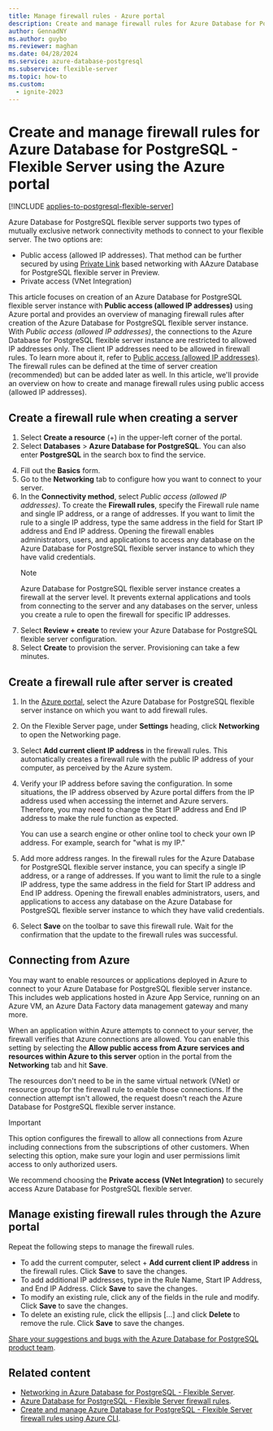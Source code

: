 ```yaml
---
title: Manage firewall rules - Azure portal
description: Create and manage firewall rules for Azure Database for PostgreSQL - Flexible Server using the Azure portal
author: GennadNY
ms.author: guybo
ms.reviewer: maghan
ms.date: 04/28/2024
ms.service: azure-database-postgresql
ms.subservice: flexible-server
ms.topic: how-to
ms.custom:
  - ignite-2023
---
```


# Create and manage firewall rules for Azure Database for PostgreSQL - Flexible Server using the Azure portal

[!INCLUDE [applies-to-postgresql-flexible-server](~/reusable-content/ce-skilling/azure/includes/postgresql/includes/applies-to-postgresql-flexible-server.md)]

Azure Database for PostgreSQL flexible server supports two types of mutually exclusive network connectivity methods to connect to your flexible server. The two options are:

* Public access (allowed IP addresses). That method can be further secured by using [Private Link](concepts-networking-private-link.md) based networking with AAzure Database for PostgreSQL flexible server in Preview. 
* Private access (VNet Integration)

This article focuses on creation of an Azure Database for PostgreSQL flexible server instance with **Public access (allowed IP addresses)** using Azure portal and provides an overview of managing firewall rules after creation of the Azure Database for PostgreSQL flexible server instance. With *Public access (allowed IP addresses)*, the connections to the Azure Database for PostgreSQL flexible server instance are restricted to allowed IP addresses only. The client IP addresses need to be allowed in firewall rules. To learn more about it, refer to [Public access (allowed IP addresses)](concepts-networking-public.md#firewall-rules). The firewall rules can be defined at the time of server creation (recommended) but can be added later as well. In this article, we'll provide an overview on how to create and manage firewall rules using public access (allowed IP addresses).

## Create a firewall rule when creating a server

1. Select **Create a resource** (+) in the upper-left corner of the  portal.
2. Select **Databases** > **Azure Database for PostgreSQL**. You can also enter **PostgreSQL** in the search box to find the service.
<!--Note this no longer appears in portal creation. 3. Select **Flexible Server** as the deployment option.-->
4. Fill out the **Basics** form.
5. Go to the **Networking** tab to configure how you want to connect to your server.
6. In the **Connectivity method**, select *Public access (allowed IP addresses)*. To create the **Firewall rules**, specify the Firewall rule name and single IP address, or a range of addresses. If you want to limit the rule to a single IP address, type the same address in the field for Start IP address and End IP address. Opening the firewall enables administrators, users, and applications to access any database on the Azure Database for PostgreSQL flexible server instance to which they have valid credentials.
   > [!Note]
   > Azure Database for PostgreSQL flexible server instance creates a firewall at the server level. It prevents external applications and tools from connecting to the server and any databases on the server, unless you create a rule to open the firewall for specific IP addresses.
7. Select **Review + create** to review your Azure Database for PostgreSQL flexible server configuration.
8.  Select **Create** to provision the server. Provisioning can take a few minutes.

## Create a firewall rule after server is created

1. In the [Azure portal](https://portal.azure.com/), select the Azure Database for PostgreSQL flexible server instance on which you want to add firewall rules.
2. On the Flexible Server page, under **Settings** heading, click **Networking** to open the Networking page.

   <!--![Azure portal - click Connection Security](media/howto-manage-firewall-portal/1-connection-security.png)-->

3. Select **Add current client IP address** in the firewall rules. This automatically creates a firewall rule with the public IP address of your computer, as perceived by the Azure system.

   <!--![Azure portal - click Add My IP](media/howto-manage-firewall-portal/2-add-my-ip.png)-->

4. Verify your IP address before saving the configuration. In some situations, the IP address observed by Azure portal differs from the IP address used when accessing the internet and Azure servers. Therefore, you may need to change the Start IP address and End IP address to make the rule function as expected.

   You can use a search engine or other online tool to check your own IP address. For example, search for "what is my IP."

   <!--![Bing search for What is my IP](media/howto-manage-firewall-portal/3-what-is-my-ip.png)-->

5. Add more address ranges. In the firewall rules for the Azure Database for PostgreSQL flexible server instance, you can specify a single IP address, or a range of addresses. If you want to limit the rule to a single IP address, type the same address in the field for Start IP address and End IP address. Opening the firewall enables administrators, users, and applications to access any database on the Azure Database for PostgreSQL flexible server instance to which they have valid credentials.

   <!--![Azure portal - firewall rules](media/howto-manage-firewall-portal/4-specify-addresses.png)-->

6. Select **Save** on the toolbar to save this firewall rule. Wait for the confirmation that the update to the firewall rules was successful.

   <!--![Azure portal - click Save](media/howto-manage-firewall-portal/5-save-firewall-rule.png)-->

## Connecting from Azure

You may want to enable resources or applications deployed in Azure to connect to your Azure Database for PostgreSQL flexible server instance. This includes web applications hosted in Azure App Service, running on an Azure VM, an Azure Data Factory data management gateway and many more. 

When an application within Azure attempts to connect to your server, the firewall verifies that Azure connections are allowed. You can enable this setting by selecting the **Allow public access from Azure services and resources within Azure to this server** option in the portal from the **Networking** tab and hit **Save**.

The resources don't need to be in the same virtual network (VNet) or resource group for the firewall rule to enable those connections. If the connection attempt isn't allowed, the request doesn't reach the Azure Database for PostgreSQL flexible server instance.

> [!IMPORTANT]
> This option configures the firewall to allow all connections from Azure including connections from the subscriptions of other customers. When selecting this option, make sure your login and user permissions limit access to only authorized users.
>
> We recommend choosing the **Private access (VNet Integration)** to securely access Azure Database for PostgreSQL flexible server.
>
## Manage existing firewall rules through the Azure portal

Repeat the following steps to manage the firewall rules.

- To add the current computer, select + **Add current client IP address** in the firewall rules. Click **Save** to save the changes.
- To add additional IP addresses, type in the Rule Name, Start IP Address, and End IP Address. Click **Save** to save the changes.
- To modify an existing rule, click any of the fields in the rule and modify. Click **Save** to save the changes.
- To delete an existing rule, click the ellipsis […] and click **Delete** to remove the rule. Click **Save** to save the changes.

[Share your suggestions and bugs with the Azure Database for PostgreSQL product team](https://aka.ms/pgfeedback).

## Related content

- [Networking in Azure Database for PostgreSQL - Flexible Server](concepts-networking-private.md).
- [Azure Database for PostgreSQL - Flexible Server firewall rules](concepts-networking-public.md#firewall-rules).
- [Create and manage Azure Database for PostgreSQL - Flexible Server firewall rules using Azure CLI](how-to-manage-firewall-cli.md).
